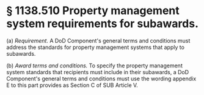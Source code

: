 # § 1138.510   Property management system requirements for subawards.

(a) *Requirement.* A DoD Component's general terms and conditions must address the standards for property management systems that apply to subawards.


(b) *Award terms and conditions.* To specify the property management system standards that recipients must include in their subawards, a DoD Component's general terms and conditions must use the wording appendix E to this part provides as Section C of SUB Article V.




